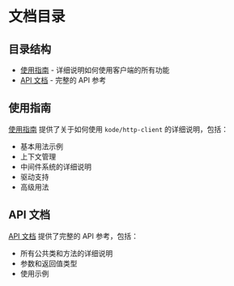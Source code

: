 # 文档目录

## 目录结构

- [使用指南](USAGE.md) - 详细说明如何使用客户端的所有功能
- [API 文档](API.md) - 完整的 API 参考

## 使用指南

[使用指南](USAGE.md) 提供了关于如何使用 `kode/http-client` 的详细说明，包括：

- 基本用法示例
- 上下文管理
- 中间件系统的详细说明
- 驱动支持
- 高级用法

## API 文档

[API 文档](API.md) 提供了完整的 API 参考，包括：

- 所有公共类和方法的详细说明
- 参数和返回值类型
- 使用示例